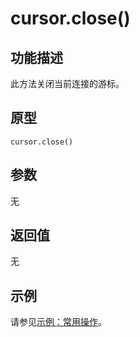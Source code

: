 # cursor.close\(\)<a name="ZH-CN_TOPIC_0000001127193507"></a>

## 功能描述<a name="section5708152714306"></a>

此方法关闭当前连接的游标。

## 原型<a name="section441681310810"></a>

```
cursor.close()
```

## 参数<a name="zh-cn_topic_0237120432_zh-cn_topic_0059778852_s1c9b27937d964eaba00ae77fe1cd2c71"></a>

无

## 返回值<a name="section899452817814"></a>

无

## 示例<a name="section4160944682"></a>

请参见[示例：常用操作](zh-cn_topic_0000001127192087.md)。

